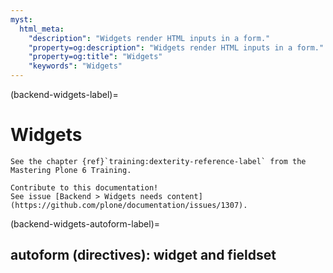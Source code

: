 ```yaml
---
myst:
  html_meta:
    "description": "Widgets render HTML inputs in a form."
    "property=og:description": "Widgets render HTML inputs in a form."
    "property=og:title": "Widgets"
    "keywords": "Widgets"
---
```


(backend-widgets-label)=

# Widgets

```{seealso}
See the chapter {ref}`training:dexterity-reference-label` from the Mastering Plone 6 Training.
```

```{todo}
Contribute to this documentation!
See issue [Backend > Widgets needs content](https://github.com/plone/documentation/issues/1307).
```

(backend-widgets-autoform-label)=

## autoform (directives): widget and fieldset


